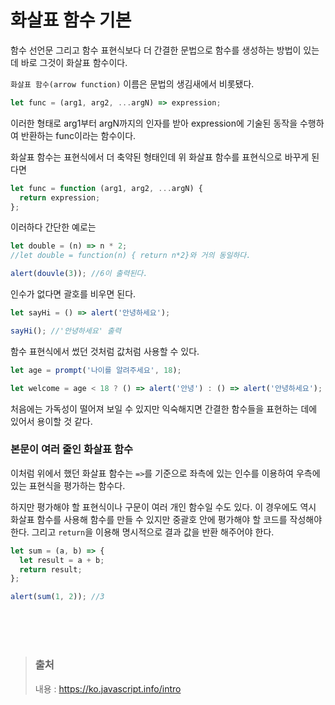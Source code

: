 # 화살표 함수 기본

함수 선언문 그리고 함수 표현식보다 더 간결한 문법으로 함수를 생성하는 방법이 있는데 바로 그것이 화살표 함수이다.

`화살표 함수(arrow function)` 이름은 문법의 생김새에서 비롯됐다.

```javascript
let func = (arg1, arg2, ...argN) => expression;
```

이러한 형태로 arg1부터 argN까지의 인자를 받아 expression에 기술된 동작을 수행하여 반환하는 func이라는 함수이다.

화살표 함수는 표현식에서 더 축약된 형태인데 위 화살표 함수를 표현식으로 바꾸게 된다면

```javascript
let func = function (arg1, arg2, ...argN) {
  return expression;
};
```

이러하다 간단한 예로는

```javascript
let double = (n) => n * 2;
//let double = function(n) { return n*2}와 거의 동일하다.

alert(douvle(3)); //6이 출력된다.
```

인수가 없다면 괄호를 비우면 된다.

```javascript
let sayHi = () => alert('안녕하세요');

sayHi(); //'안녕하세요' 출력
```

함수 표현식에서 썼던 것처럼 값처럼 사용할 수 있다.

```javascript
let age = prompt('나이를 알려주세요', 18);

let welcome = age < 18 ? () => alert('안녕') : () => alert('안녕하세요');
```

처음에는 가독성이 떨어져 보일 수 있지만 익숙해지면 간결한 함수들을 표현하는 데에 있어서 용이할 것 같다.

### 본문이 여러 줄인 화살표 함수

이처럼 위에서 했던 화살표 함수는 `=>`를 기준으로 좌측에 있는 인수를 이용하여 우측에 있는 표현식을 평가하는 함수다.

하지만 평가해야 할 표현식이나 구문이 여러 개인 함수일 수도 있다. 이 경우에도 역시 화살표 함수를 사용해 함수를 만들 수 있지만 중괄호 안에 평가해야 할 코드를 작성해야 한다. 그리고 `return`을 이용해 명시적으로 결과 값을 반환 해주어야 한다.

```javascript
let sum = (a, b) => {
  let result = a + b;
  return result;
};

alert(sum(1, 2)); //3
```

</br></br></br>

> ### 출처
>
> 내용 : https://ko.javascript.info/intro
